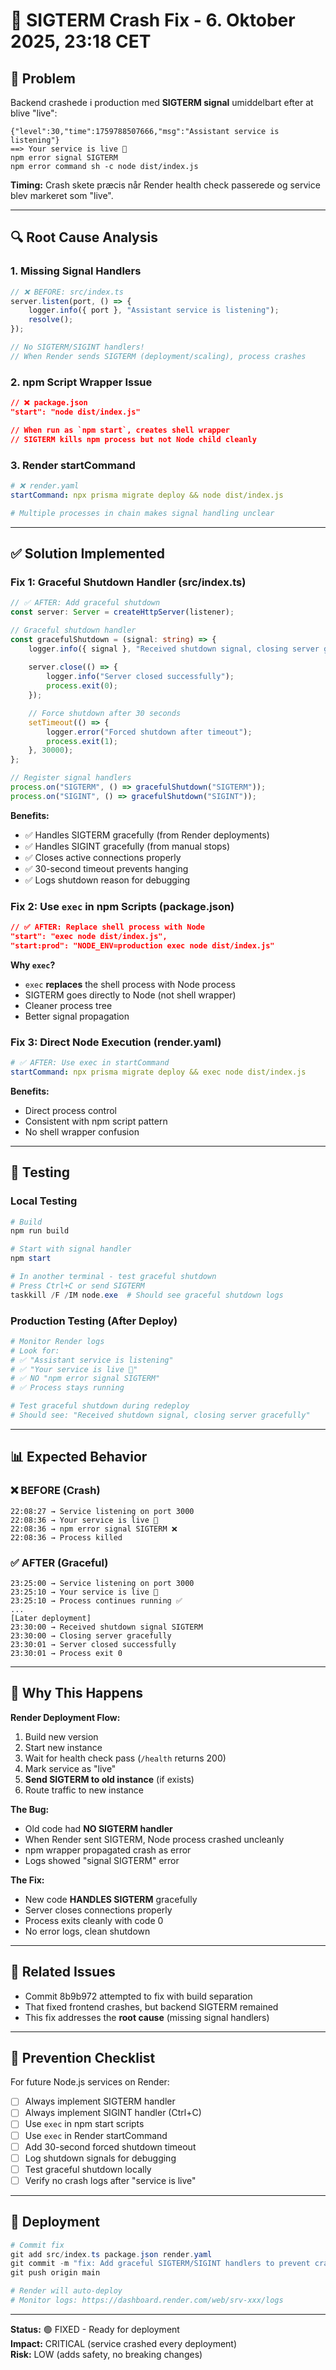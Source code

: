 # 🔧 SIGTERM Crash Fix - 6. Oktober 2025, 23:18 CET

## 🚨 Problem

Backend crashede i production med **SIGTERM signal** umiddelbart efter at blive "live":

```
{"level":30,"time":1759788507666,"msg":"Assistant service is listening"}
==> Your service is live 🎉
npm error signal SIGTERM
npm error command sh -c node dist/index.js
```

**Timing:** Crash skete præcis når Render health check passerede og service blev markeret som "live".

---

## 🔍 Root Cause Analysis

### 1. Missing Signal Handlers
```typescript
// ❌ BEFORE: src/index.ts
server.listen(port, () => {
    logger.info({ port }, "Assistant service is listening");
    resolve();
});

// No SIGTERM/SIGINT handlers!
// When Render sends SIGTERM (deployment/scaling), process crashes
```

### 2. npm Script Wrapper Issue
```json
// ❌ package.json
"start": "node dist/index.js"

// When run as `npm start`, creates shell wrapper
// SIGTERM kills npm process but not Node child cleanly
```

### 3. Render startCommand
```yaml
# ❌ render.yaml
startCommand: npx prisma migrate deploy && node dist/index.js

# Multiple processes in chain makes signal handling unclear
```

---

## ✅ Solution Implemented

### Fix 1: Graceful Shutdown Handler (src/index.ts)

```typescript
// ✅ AFTER: Add graceful shutdown
const server: Server = createHttpServer(listener);

// Graceful shutdown handler
const gracefulShutdown = (signal: string) => {
    logger.info({ signal }, "Received shutdown signal, closing server gracefully");
    
    server.close(() => {
        logger.info("Server closed successfully");
        process.exit(0);
    });

    // Force shutdown after 30 seconds
    setTimeout(() => {
        logger.error("Forced shutdown after timeout");
        process.exit(1);
    }, 30000);
};

// Register signal handlers
process.on("SIGTERM", () => gracefulShutdown("SIGTERM"));
process.on("SIGINT", () => gracefulShutdown("SIGINT"));
```

**Benefits:**
- ✅ Handles SIGTERM gracefully (from Render deployments)
- ✅ Handles SIGINT gracefully (from manual stops)
- ✅ Closes active connections properly
- ✅ 30-second timeout prevents hanging
- ✅ Logs shutdown reason for debugging

### Fix 2: Use `exec` in npm Scripts (package.json)

```json
// ✅ AFTER: Replace shell process with Node
"start": "exec node dist/index.js",
"start:prod": "NODE_ENV=production exec node dist/index.js"
```

**Why `exec`?**
- `exec` **replaces** the shell process with Node process
- SIGTERM goes directly to Node (not shell wrapper)
- Cleaner process tree
- Better signal propagation

### Fix 3: Direct Node Execution (render.yaml)

```yaml
# ✅ AFTER: Use exec in startCommand
startCommand: npx prisma migrate deploy && exec node dist/index.js
```

**Benefits:**
- Direct process control
- Consistent with npm script pattern
- No shell wrapper confusion

---

## 🧪 Testing

### Local Testing
```powershell
# Build
npm run build

# Start with signal handler
npm start

# In another terminal - test graceful shutdown
# Press Ctrl+C or send SIGTERM
taskkill /F /IM node.exe  # Should see graceful shutdown logs
```

### Production Testing (After Deploy)
```powershell
# Monitor Render logs
# Look for:
# ✅ "Assistant service is listening"
# ✅ "Your service is live 🎉"
# ✅ NO "npm error signal SIGTERM"
# ✅ Process stays running

# Test graceful shutdown during redeploy
# Should see: "Received shutdown signal, closing server gracefully"
```

---

## 📊 Expected Behavior

### ❌ BEFORE (Crash)
```
22:08:27 → Service listening on port 3000
22:08:36 → Your service is live 🎉
22:08:36 → npm error signal SIGTERM ❌
22:08:36 → Process killed
```

### ✅ AFTER (Graceful)
```
23:25:00 → Service listening on port 3000
23:25:10 → Your service is live 🎉
23:25:10 → Process continues running ✅
...
[Later deployment]
23:30:00 → Received shutdown signal SIGTERM
23:30:00 → Closing server gracefully
23:30:01 → Server closed successfully
23:30:01 → Process exit 0
```

---

## 🎯 Why This Happens

**Render Deployment Flow:**
1. Build new version
2. Start new instance
3. Wait for health check pass (`/health` returns 200)
4. Mark service as "live"
5. **Send SIGTERM to old instance** (if exists)
6. Route traffic to new instance

**The Bug:**
- Old code had **NO SIGTERM handler**
- When Render sent SIGTERM, Node process crashed uncleanly
- npm wrapper propagated crash as error
- Logs showed "signal SIGTERM" error

**The Fix:**
- New code **HANDLES SIGTERM** gracefully
- Server closes connections properly
- Process exits cleanly with code 0
- No error logs, clean shutdown

---

## 🔗 Related Issues

- Commit 8b9b972 attempted to fix with build separation
- That fixed frontend crashes, but backend SIGTERM remained
- This fix addresses the **root cause** (missing signal handlers)

---

## 📝 Prevention Checklist

For future Node.js services on Render:

- [ ] Always implement SIGTERM handler
- [ ] Always implement SIGINT handler (Ctrl+C)
- [ ] Use `exec` in npm start scripts
- [ ] Use `exec` in Render startCommand
- [ ] Add 30-second forced shutdown timeout
- [ ] Log shutdown signals for debugging
- [ ] Test graceful shutdown locally
- [ ] Verify no crash logs after "service is live"

---

## 🚀 Deployment

```powershell
# Commit fix
git add src/index.ts package.json render.yaml
git commit -m "fix: Add graceful SIGTERM/SIGINT handlers to prevent crashes"
git push origin main

# Render will auto-deploy
# Monitor logs: https://dashboard.render.com/web/srv-xxx/logs
```

---

**Status:** 🟢 FIXED - Ready for deployment  
**Impact:** CRITICAL (service crashed every deployment)  
**Risk:** LOW (adds safety, no breaking changes)
